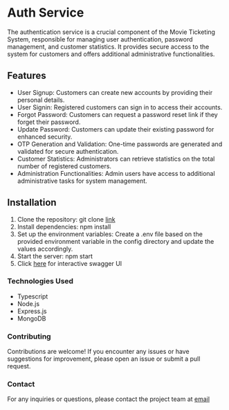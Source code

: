 # Auth Service

The authentication service is a crucial component of the Movie Ticketing System, responsible for managing user authentication, password management, and customer statistics. It provides secure access to the system for customers and offers additional administrative functionalities.

## Features

- User Signup: Customers can create new accounts by providing their personal details.
- User Signin: Registered customers can sign in to access their accounts.
- Forgot Password: Customers can request a password reset link if they forget their password.
- Update Password: Customers can update their existing password for enhanced security.
- OTP Generation and Validation: One-time passwords are generated and validated for secure authentication.
- Customer Statistics: Administrators can retrieve statistics on the total number of registered customers.
- Administration Functionalities: Admin users have access to additional administrative tasks for system management.

## Installation

1. Clone the repository: git clone [link](https://github.com/belovetech/movie-ticketing-system/tree/main/auth_service)
2. Install dependencies: npm install
3. Set up the environment variables: Create a .env file based on the provided environment variable in the config directory and update the values accordingly.
4. Start the server: npm start
5. Click [here](http://localhost:8000/v1/docs) for interactive swagger UI

### Technologies Used

- Typescript
- Node.js
- Express.js
- MongoDB

### Contributing

Contributions are welcome! If you encounter any issues or have suggestions for improvement, please open an issue or submit a pull request.

### Contact

For any inquiries or questions, please contact the project team at [email](belovetech@gmail.com)

